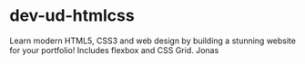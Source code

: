 # dev-ud-htmlcss
Learn modern HTML5, CSS3 and web design by building a stunning website for your portfolio! Includes flexbox and CSS Grid. Jonas
